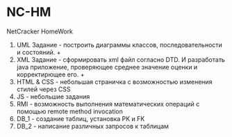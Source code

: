 # NC-HM
NetCracker HomeWork

1. UML
Задание - построить диаграммы классов, последовательности и состояний. +
2. XML 
Задание - сформировать xml файл согласно DTD. И разработать java приложение, проверяющее среднее значение оценки и корректирющее его. +
3. HTML & CSS - небольшая страничка с возможностью изменения стилей через CSS 
4. JS - небольшие задания 
5. RMI - возможность выполнения математических операций с помощью remote method invocation
6. DB_1 - создание таблиц, установка PK и FK
7. DB_2 - написание различных запросов к таблицам
